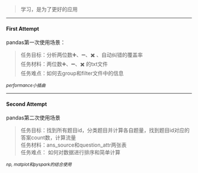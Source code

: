 > 学习，是为了更好的应用

---
#### First Attempt  
pandas第一次使用场景：

> 任务目标：分析两位数➕、➖、✖️ 、自动纠错的覆盖率  
> 任务材料：两位数➕、➖、✖️  的txt文件  
> 任务难点：如何去group和filter文件中的信息  

<sub>_performance小插曲_</sub>

---
#### Second Attempt  
pandas第二次使用场景

> 任务目标：找到所有题目id，分类题目并计算各自题量，找到题目id对应的答案count数，计算流量  
> 任务材料：ans_source和question_attr两张表  
> 任务难点： 如何对数据进行排序和简单计算  

<sub>_np, matplot和pyspark的结合使用_</sub>
